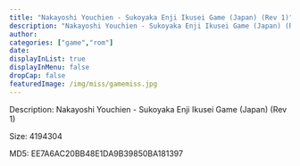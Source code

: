 ```yaml
---
title: "Nakayoshi Youchien - Sukoyaka Enji Ikusei Game (Japan) (Rev 1)"
description: "Nakayoshi Youchien - Sukoyaka Enji Ikusei Game (Japan) (Rev 1)"
author: 
categories: ["game","rom"]
date: 
displayInList: true
displayInMenu: false
dropCap: false
featuredImage: /img/miss/gamemiss.jpg
---
```


Description: Nakayoshi Youchien - Sukoyaka Enji Ikusei Game (Japan) (Rev 1)

Size: 4194304

MD5: EE7A6AC20BB48E1DA9B39850BA181397

